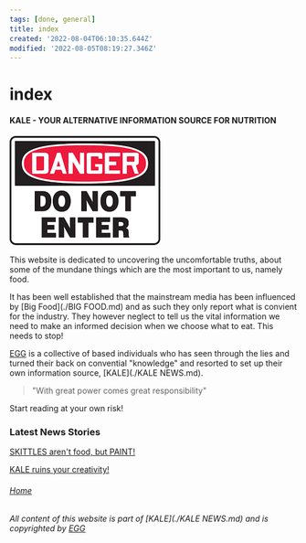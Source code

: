 ```yaml
---
tags: [done, general]
title: index
created: '2022-08-04T06:10:35.644Z'
modified: '2022-08-05T08:19:27.346Z'
---
```


# index

#### KALE - YOUR ALTERNATIVE INFORMATION SOURCE FOR NUTRITION

![DANGER](./attachments/stop.png)

This website is dedicated to uncovering the uncomfortable truths, about some of the mundane things which are the most important to us, namely food.

It has been well established that the mainstream media has been influenced by [Big Food](./BIG FOOD.md) and as such they only report what is convient for the industry. They however neglect to tell us the vital information we need to make an informed decision when we choose what to eat. This needs to stop!

[EGG](./EGG.md) is a collective of based individuals who has seen through the lies and turned their back on convential "knowledge" and resorted to set up their own information source, [KALE](./KALE NEWS.md).

>"With great power comes great responsibility"

Start reading at your own risk!

### Latest News Stories
 [SKITTLES aren't food, but PAINT!](./SKITTLES.md)

 [KALE ruins your creativity!](./KALE.md)

###### [Home](./index.md)

###### All content of this website is part of [KALE](./KALE NEWS.md) and is copyrighted by [EGG](./EGG.md)


